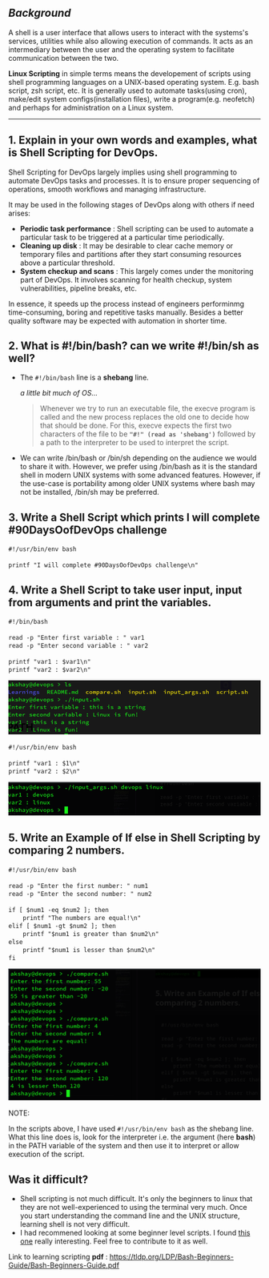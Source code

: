 ## *Background*

A shell is a user interface that allows users to interact with the systems's services, utilities while also allowing execution of commands. It acts as an intermediary between the user and the operating system to facilitate communication between the two.

**Linux Scripting** in simple terms means the developement of scripts using shell programming languages on a UNIX-based operating system. E.g. bash script, zsh script, etc. It is generally used to automate tasks(using cron), make/edit system configs(installation files), write a program(e.g. neofetch) and perhaps for administration on a Linux system.

---

## 1. Explain in your own words and examples, what is Shell Scripting for DevOps.

Shell Scripting for DevOps largely implies using shell programming to automate DevOps tasks and processes. It is to ensure proper sequencing of operations, smooth workflows and managing infrastructure.

It may be used in the following stages of DevOps along with others if need arises:
- **Periodic task performance** : Shell scripting can be used to automate a particular task to be triggered at a particular time periodically.
- **Cleaning up disk** : It may be desirable to clear cache memory or temporary files and partitions after they start consuming resources above a particular threshold.
- **System checkup and scans** : This largely comes under the monitoring part of DevOps. It involves scanning for health checkup, system vulnerabilities, pipeline breaks, etc.

In essence, it speeds up the process instead of engineers performinmg time-consuming, boring and repetitive tasks manually. Besides a better quality software may be expected with automation in shorter time.

## 2. What is #!/bin/bash? can we write #!/bin/sh as well?

- The `#!/bin/bash` line is a **shebang** line.


    *a little bit much of OS...*
    > Whenever we try to run an executable file, the execve program is called and the new process replaces the old one to decide how that should be done. For this, execve expects the first two characters of the file to be **`"#!" (read as 'shebang')`** followed by a path to the interpreter to be used to interpret the script.

- We can write /bin/bash or /bin/sh depending on the audience we would to share it with. However, we prefer using /bin/bash as it is the standard shell in modern UNIX systems with some advanced features. However, if the use-case is portability among older UNIX systems where bash may not be installed, /bin/sh may be preferred.


## 3. Write a Shell Script which prints I will complete #90DaysOofDevOps challenge
```
#!/usr/bin/env bash

printf "I will complete #90DaysOofDevOps challenge\n"
```



## 4. Write a Shell Script to take user input, input from arguments and print the variables.

```
#!/bin/bash

read -p "Enter first variable : " var1
read -p "Enter second variable : " var2

printf "var1 : $var1\n"
printf "var2 : $var2\n"
```
![Alt text](image.png)

```
#!/usr/bin/env bash

printf "var1 : $1\n"
printf "var2 : $2\n"
```
![Alt text](image-1.png)

## 5. Write an Example of If else in Shell Scripting by comparing 2 numbers.

```
#!/usr/bin/env bash

read -p "Enter the first number: " num1
read -p "Enter the second number: " num2

if [ $num1 -eq $num2 ]; then
    printf "The numbers are equal!\n"
elif [ $num1 -gt $num2 ]; then
    printf "$num1 is greater than $num2\n"
else
    printf "$num1 is lesser than $num2\n"
fi
```
![Alt text](image-2.png)

NOTE:

In the scripts above, I have used `#!/usr/bin/env bash` as the shebang line.
What this line does is, look for the interpreter i.e. the argument (here **bash**) in the PATH variable of the system and then use it to interpret or allow execution of the script.

## Was it difficult?

- Shell scripting is not much difficult. It's only the beginners to linux that they are not well-experienced to using the terminal very much. Once you start understanding the command line and the UNIX structure, learning shell is not very  difficult.
- I had recommened looking at some beginner level scripts. I found [this one](https://github.com/akshaykhoje/introduction-to-bash-scripting)  really interesting. Feel free to contribute to it as well.


Link to learning scripting **pdf** : https://tldp.org/LDP/Bash-Beginners-Guide/Bash-Beginners-Guide.pdf
